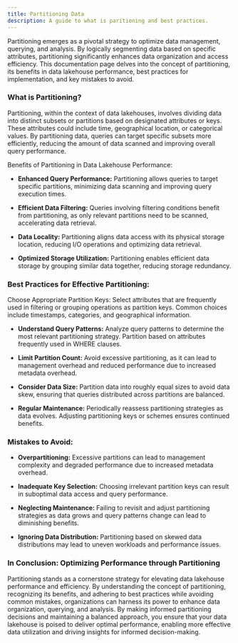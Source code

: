 ```yaml
---
title: Partitioning Data
description: A guide to what is paritioning and best practices.
---
```


Partitioning emerges as a pivotal strategy to optimize data management, querying, and analysis. By logically segmenting data based on specific attributes, partitioning significantly enhances data organization and access efficiency. This documentation page delves into the concept of partitioning, its benefits in data lakehouse performance, best practices for implementation, and key mistakes to avoid.

### What is Partitioning?

Partitioning, within the context of data lakehouses, involves dividing data into distinct subsets or partitions based on designated attributes or keys. These attributes could include time, geographical location, or categorical values. By partitioning data, queries can target specific subsets more efficiently, reducing the amount of data scanned and improving overall query performance.

Benefits of Partitioning in Data Lakehouse Performance:

- **Enhanced Query Performance:** Partitioning allows queries to target specific partitions, minimizing data scanning and improving query execution times.

- **Efficient Data Filtering:** Queries involving filtering conditions benefit from partitioning, as only relevant partitions need to be scanned, accelerating data retrieval.

- **Data Locality:** Partitioning aligns data access with its physical storage location, reducing I/O operations and optimizing data retrieval.

- **Optimized Storage Utilization:** Partitioning enables efficient data storage by grouping similar data together, reducing storage redundancy.

### Best Practices for Effective Partitioning:

Choose Appropriate Partition Keys: Select attributes that are frequently used in filtering or grouping operations as partition keys. Common choices include timestamps, categories, and geographical information.

- **Understand Query Patterns:** Analyze query patterns to determine the most relevant partitioning strategy. Partition based on attributes frequently used in WHERE clauses.

- **Limit Partition Count:** Avoid excessive partitioning, as it can lead to management overhead and reduced performance due to increased metadata overhead.

- **Consider Data Size:** Partition data into roughly equal sizes to avoid data skew, ensuring that queries distributed across partitions are balanced.

- **Regular Maintenance:** Periodically reassess partitioning strategies as data evolves. Adjusting partitioning keys or schemes ensures continued benefits.

### Mistakes to Avoid:

- **Overpartitioning:** Excessive partitions can lead to management complexity and degraded performance due to increased metadata overhead.

- **Inadequate Key Selection:** Choosing irrelevant partition keys can result in suboptimal data access and query performance.

- **Neglecting Maintenance:** Failing to revisit and adjust partitioning strategies as data grows and query patterns change can lead to diminishing benefits.

- **Ignoring Data Distribution:** Partitioning based on skewed data distributions may lead to uneven workloads and performance issues.

### In Conclusion: Optimizing Performance through Partitioning

Partitioning stands as a cornerstone strategy for elevating data lakehouse performance and efficiency. By understanding the concept of partitioning, recognizing its benefits, and adhering to best practices while avoiding common mistakes, organizations can harness its power to enhance data organization, querying, and analysis. By making informed partitioning decisions and maintaining a balanced approach, you ensure that your data lakehouse is poised to deliver optimal performance, enabling more effective data utilization and driving insights for informed decision-making.